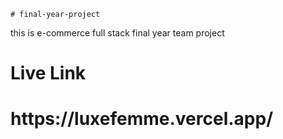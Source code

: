     # final-year-project     
this is e-commerce full stack final year   team  project   
<h1>Live Link</h1>   
<h1>https://luxefemme.vercel.app/</h1>        

         
   
    
 
 
 
